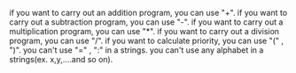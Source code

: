 if you want to carry out an addition program, you can use "+".
if you want to carry out a subtraction program, you can use "-".
if you want to carry out a multiplication program, you can use "*".
if you want to carry out a division program, you can use "/".
if you want to calculate priority, you can use "(" , ")".
you can't use "=" , ":" in a strings.
you can't use any alphabet in a strings(ex. x,y,....and so on).
